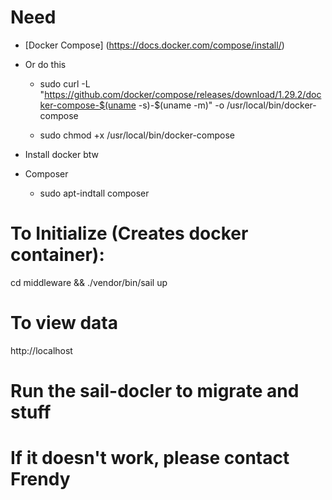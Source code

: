 # Need
- [Docker Compose] (https://docs.docker.com/compose/install/)

- Or do this

    - sudo curl -L "https://github.com/docker/compose/releases/download/1.29.2/docker-compose-$(uname -s)-$(uname -m)" -o /usr/local/bin/docker-compose

    - sudo chmod +x /usr/local/bin/docker-compose

- Install docker btw

- Composer
    - sudo apt-indtall composer

<!-- - PostGreSQL
    - sudo apt install postgresql-client-common
    - sudo apt-get install php-pgsql

- PHP 
    - sudo apt-get update
    - sudo apt install php-xml
    - sudo apt-get install php-mbstring
    - composer update
    - composer require cviebrock/eloquent-sluggable
 -->

# To Initialize (Creates docker container):
cd middleware && ./vendor/bin/sail up

# To view data
http://localhost

# Run the sail-docler to migrate and stuff

# If it doesn't work, please contact Frendy

